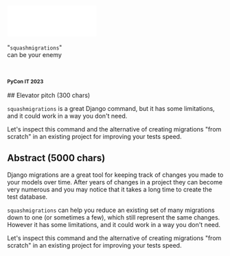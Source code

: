 ![Django logo](slides/django-squashmigrations/images/logo-django.svg)

"`squashmigrations`"<br>can be your enemy

&nbsp;

<small>

#### PyCon IT 2023

</small>


<aside class="notes">

## Elevator pitch (300 chars)

`squashmigrations` is a great Django command, but it has some limitations, and it could work in a way you don't need.

Let's inspect this command and the alternative of creating migrations "from scratch" in an existing project for improving your tests speed.


## Abstract (5000 chars)

Django migrations are a great tool for keeping track of changes you made to your models over time.
After years of changes in a project they can become very numerous and you may notice that it takes a long time to create the test database.

`squashmigrations` can help you reduce an existing set of many migrations down to one (or sometimes a few), which still represent the same changes.
However it has some limitations, and it could work in a way you don't need.

Let's inspect this command and the alternative of creating migrations "from scratch" in an existing project for improving your tests speed.


</aside>
